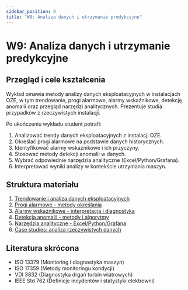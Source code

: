 ```yaml
---
sidebar_position: 9
title: "W9: Analiza danych i utrzymanie predykcyjne"
---
```


# W9: Analiza danych i utrzymanie predykcyjne

## Przegląd i cele kształcenia

Wykład omawia metody analizy danych eksploatacyjnych w instalacjach OZE, w tym trendowanie, progi alarmowe, alarmy wskaźnikowe, detekcję anomalii oraz przegląd narzędzi analitycznych. Prezentuje studia przypadków z rzeczywistych instalacji.

Po ukończeniu wykładu student potrafi:

1. Analizować trendy danych eksploatacyjnych z instalacji OZE.
2. Określać progi alarmowe na podstawie danych historycznych.
3. Identyfikować alarmy wskaźnikowe i ich przyczyny.
4. Stosować metody detekcji anomalii w danych.
5. Wybrać odpowiednie narzędzia analityczne (Excel/Python/Grafana).
6. Interpretować wyniki analizy w kontekście utrzymania maszyn.

## Struktura materiału

1. [Trendowanie i analiza danych eksploatacyjnych](./01-trendowanie-analiza-danych-eksploatacyjnych.mdx)
2. [Progi alarmowe - metody określania](./02-progi-alarmowe-metody-okreslania.mdx)
3. [Alarmy wskaźnikowe - interpretacja i diagnostyka](./03-alarmy-wskaznikowe-interpretacja-diagnostyka.mdx)
4. [Detekcja anomalii - metody i algorytmy](./04-detekcja-anomalii-metody-algorytmy.mdx)
5. [Narzędzia analityczne - Excel/Python/Grafana](./05-narzedzia-analityczne-excel-python-grafana.mdx)
6. [Case studies: analiza rzeczywistych danych](./06-case-studies-analiza-rzeczywistych-danych.mdx)

## Literatura skrócona

- ISO 13379 (Monitoring i diagnostyka maszyn)
- ISO 17359 (Metody monitoringu kondycji)
- VDI 3832 (Diagnostyka drgań turbin wiatrowych)
- IEEE Std 762 (Definicje incydentów i statystyki elektrowni)
